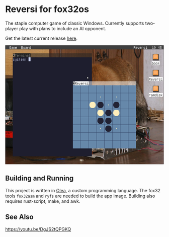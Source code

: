 # Reversi for fox32os

The staple computer game of classic Windows. Currently supports two-player play with plans to include an AI opponent.

Get the latest current release [here](https://github.com/OliveIsAWord/reversi-fox32/releases/tag/v0.1.1).

![the game Reversi running on fox32os](screenshot.png)

## Building and Running

This project is written in [Olea](https://github.com/OliveIsAWord/olea), a custom programming language. The fox32 tools `fox32asm` and `ryfs` are needed to build the app image. Building also requires rust-script, make, and awk.

## See Also

https://youtu.be/DgJS2tQPGKQ
